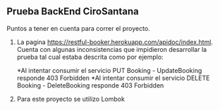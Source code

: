 ## Prueba BackEnd **CiroSantana**

Puntos a tener en cuenta para correr el proyecto.
1. La pagina https://restful-booker.herokuapp.com/apidoc/index.html. Cuenta con algunas inconsistencias que impidieron desarrollar la prueba tal
   cual estaba descrita como por ejemplo:

   *Al intentar consumir el servicio PUT Booking - UpdateBooking responde 403 Forbidden
   *Al intentar consumir el servicio DELETE Booking - DeleteBooking responde 403 Forbidden

2. Para este proyecto se utilizo Lombok